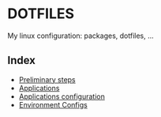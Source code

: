 # DOTFILES

My linux configuration: packages, dotfiles, ...

## Index

- [Preliminary steps](/preliminary_steps.md)
- [Applications](/applications.md)
- [Applications configuration](/apps_config.md)
- [Environment Configs](/dotfiles.md)
